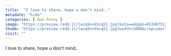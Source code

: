 ```yaml
---
title:  "I love to share, hope u don't mind.."
metadate: "hide"
categories: [ God Pussy ]
image: "https://preview.redd.it/lwsq9vvkhcq51.jpg?auto=webp&s=65340751240ffef8510832e49f2745fe63f116b6"
thumb: "https://preview.redd.it/lwsq9vvkhcq51.jpg?width=1080&crop=smart&auto=webp&s=ab455cc820756171af26ccac23eab329373be879"
visit: ""
---
```

I love to share, hope u don't mind..
